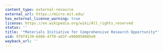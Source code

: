 ```yaml
---
content_type: external-resource
external_url: https://micro.mit.edu/
has_external_license_warning: true
license: https://en.wikipedia.org/wiki/All_rights_reserved
status: ''
title: '*Materials Initiative for Comprehensive Research Opportunity*'
uid: 9f6f4139-6dd6-47f0-ad3f-e960058085e9
wayback_url: ''
---
```

